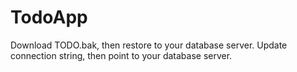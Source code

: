 # TodoApp
Download TODO.bak, then restore to your database server.
Update connection string, then point to your database server.
